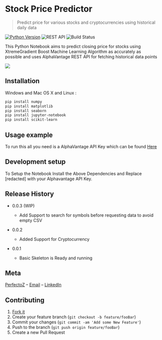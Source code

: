 # Stock Price Predictor
> Predict price for various stocks and cryptocurrencies using historical daily data

[![Python Version][python-image]][python-url]
![REST API][rest-api-image]
![Build Status][travis-image]

This Python Notebook aims to predict closing price for stocks using XtremeGradient Boost Machine Learning Algorithm as accurately as possible and
uses AlphaVantage REST API for fetching historical data points

![](header.png)

## Installation

Windows and Mac OS X and Linux :

```sh
pip install numpy
pip install matplotlib
pip install seaborn
pip install jupyter-notebook
pip install scikit-learn
```

## Usage example

To run this all you need is a AlphaVantage API Key which can
be found [Here](https://alphavantage.com/)

## Development setup

To Setup the Notebook Install the Above Dependencies and Replace [redacted] with your Alphavantage API Key.

## Release History
* 0.0.3 (WIP)
    * Add Support to search for symbols before requesting data to avoid empty CSV

* 0.0.2
    * Added Support for Cryptocurrency
    
* 0.0.1
    * Basic Skeleton is Ready and running

## Meta

[PerfectoZ](https://github.com/PerfectoZ) – [Email](mandeepsinghtaneja_it20b10_47@dtu.ac.in) – [LinkedIn](https://linkedin.com/in/mandeep-taneja)


## Contributing

1. [Fork it](<https://github.com/PerfectoZ/Geolocational-Data-Analysis/fork>)
2. Create your feature branch (`git checkout -b feature/fooBar`)
3. Commit your changes (`git commit -am 'Add some New Feature'`)
4. Push to the branch (`git push origin feature/fooBar`)
5. Create a new Pull Request

<!-- Markdown link & img dfn's -->
[python-image]: https://img.shields.io/badge/Python-3.9.x-blue?style=flat-square
[python-url]: https://npmjs.org/package/datadog-metrics
[travis-image]: https://img.shields.io/travis/dbader/node-datadog-metrics/master.svg?style=flat-square
[rest-api-image]: https://img.shields.io/badge/REST%20API-V3-orange?style=flat-square
